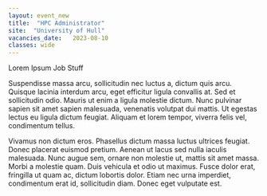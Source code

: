 ```yaml
---
layout: event_new
title:  "HPC Administrator"
site:  "University of Hull"
vacancies_date:   2023-08-10
classes: wide
---
```


Lorem Ipsum Job Stuff

Suspendisse massa arcu, sollicitudin nec luctus a, dictum quis arcu. Quisque lacinia interdum arcu, eget efficitur ligula convallis at. Sed et sollicitudin odio. Mauris ut enim a ligula molestie dictum. Nunc pulvinar sapien sit amet sapien malesuada, venenatis volutpat dui mattis. Ut egestas lectus eu ligula dictum feugiat. Aliquam et lorem tempor, viverra felis vel, condimentum tellus.

Vivamus non dictum eros. Phasellus dictum massa luctus ultrices feugiat. Donec placerat euismod pretium. Aenean ut lacus sed nulla iaculis malesuada. Nunc augue sem, ornare non molestie ut, mattis sit amet massa. Morbi a molestie quam. Duis vehicula et odio ut maximus. Fusce dolor erat, fringilla ut quam ac, dictum lobortis dolor. Etiam nec urna imperdiet, condimentum erat id, sollicitudin diam. Donec eget vulputate est.
